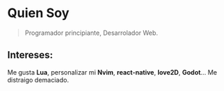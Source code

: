 # Quien Soy
> Programador principiante, Desarrolador Web.

## Intereses:
Me gusta **Lua**, personalizar mi **Nvim**, **react-native**, **love2D**, **Godot**... Me distraigo demaciado.
